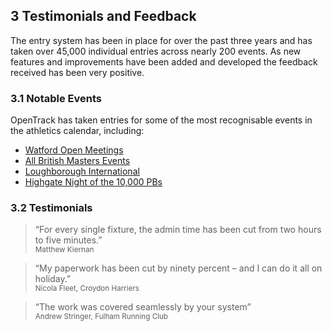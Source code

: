 <div markdown="1" data-aos="fade-up">

## __3__ Testimonials and Feedback

The entry system has been in place for over the past three years and has taken over 45,000 individual entries across nearly 200 events. As new features and improvements have been added and developed the feedback received has been very positive.

### 3.1 Notable Events

OpenTrack has taken entries for some of the most recognisable events in the athletics calendar, including:

* <a href="https://data.opentrack.run/en-gb/o/GBR/WATFH/#pills-competitions/">Watford Open Meetings</a>
* <a href="https://bmaf.opentrack.run/en-gb/x/">All British Masters Events</a>
* <a href="https://data.opentrack.run/en-gb/x/2019/GBR/lia/">Loughborough International</a>
* <a href="https://data.opentrack.run/en-gb/x/2024/GBR/not/">Highgate Night of the 10,000 PBs</a>

### 3.2 Testimonials

> “For every single fixture, the admin time has been cut from two hours to five minutes.”  
<small>Matthew Kiernan</small>

> “My paperwork has been cut by ninety percent – and I can do it all on holiday.”  
<small>Nicola Fleet, Croydon Harriers</small>

> “The work was covered seamlessly by your system”  
<small>Andrew Stringer, Fulham Running Club</small>

</div>
